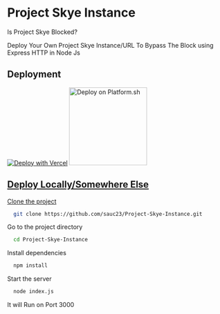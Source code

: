 # Project Skye Instance

Is Project Skye Blocked?

Deploy Your Own Project Skye Instance/URL To Bypass The Block using Express HTTP in Node Js

## Deployment

[![Deploy with Vercel](https://binbashbanana.github.io/deploy-buttons/buttons/remade/vercel.svg)](https://vercel.com/new/clone?repositoryurl=https://github.com/sauc23/Project-Skye-Instance) <a href="https://console.platform.sh/projects/create-project?template=https://raw.githubusercontent.com/sauc23/Project-Skye-Instance/main/.platform.app.yaml&utm_content=nodejs&utm_source=github&utm_medium=button&utm_campaign=deploy_on_platform">
    <img src="https://platform.sh/images/deploy/lg-blue.svg" alt="Deploy on Platform.sh" width="180px" />
    
## Deploy Locally/Somewhere Else

Clone the project

```bash
  git clone https://github.com/sauc23/Project-Skye-Instance.git
```

Go to the project directory

```bash
  cd Project-Skye-Instance
```

Install dependencies

```bash
  npm install
```

Start the server

```bash
  node index.js
```

It will Run on Port 3000
